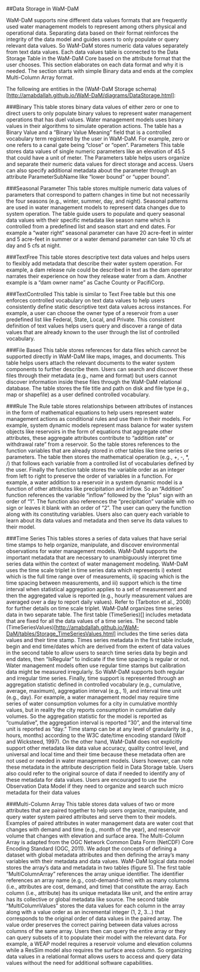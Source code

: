 
##Data Storage in WaM-DaM

WaM-DaM supports nine different data values formats that are frequently used water management models to represent among others physical and operational data. Separating data based on their format reinforces the integrity of the data model and guides users to only populate or query relevant data values. So WaM-DaM stores numeric data values separately from text data values. Each data values table is connected to the Data Storage Table in the WaM-DaM Core based on the attribute format that the user chooses. This section elaborates on each data format and why it is needed. The section starts with simple Binary data and ends at the complex Multi-Column Array format.

The following are entities in the (WaM-DaM Storage schema)[http://amabdallah.github.io/WaM-DaM/diagrams/DataStorage.html]:

###Binary
This table stores binary data values of either zero or one to direct users to only populate binary values to represent water management operations that has duel values. Water management models uses binary values in their algorithms to simulate operation actions. The table has a Binary Value and a “Binary Value Meaning” field that is a controlled vocabulary term registered by the user in WaM-DaM. For example, zero or one refers to a canal gate being “close” or “open”. 
Parameters
This table stores data values of single numeric parameters like an elevation of 45.5 that could have a unit of meter. The Parameters table helps users organize and separate their numeric data values for direct storage and access. Users can also specify additional metadata about the parameter through an attribute ParameterSubName like “lower bound” or “upper bound”.

###Seasonal Parameter
This table stores multiple numeric data values of parameters that correspond to pattern changes in time but not necessarily the four seasons (e.g., winter, summer, day, and night). Seasonal patterns are used in water management models to represent data changes due to system operation. The table guide users to populate and query seasonal data values with their specific metadata like season name which is controlled from a predefined list and season start and end dates. For example a “water right” seasonal parameter can have 20 acre-feet in winter and 5 acre-feet in summer or a water demand parameter can take 10 cfs at day and 5 cfs at night.

###TextFree
This table stores descriptive text data values and helps users to flexibly add metadata that describe their water system operation. For example, a dam release rule could be described in text as the dam operator narrates their experience on how they release water from a dam. Another example is a “dam owner name” as Cache County or PacifiCorp.

###TextControlled
This table is similar to Text Free table but this one enforces controlled vocabulary on text data values to help users consistently define static descriptive text data values across instances. For example, a user can choose the owner type of a reservoir from a user predefined list like Federal, State, Local, and Private. This consistent definition of text values helps users query and discover a range of data values that are already known to the user through the list of controlled vocabulary. 

###File Based
This table stores references for data files which cannot be supported directly in WaM-DaM like maps, images, and documents. This table helps users attach the relevant documents to the water system components to further describe them. Users can search and discover these files through their metadata (e.g., name and format) but users cannot discover information inside these files through the WaM-DaM relational database. The table stores the file title and path on disk and file type (e.g., map or shapefile) as a user defined controlled vocabulary. 

###Rule
The Rule table stores relationships between attributes of instances in the form of mathematical equations to help users represent water management actions as conditional rules and use them in their models. For example, system dynamic models represent mass balance for water system objects like reservoirs in the form of equations that aggregate other attributes, these aggregate attributes contribute to “addition rate” or withdrawal rate” from a reservoir. So the table stores references to the function variables that are already stored in other tables like time series or parameters. The table then stores the mathematical operation (e.g., +, -, *, /) that follows each variable from a controlled list of vocabularies defined by the user. Finally the function table stores the variable order as an integer from left to right to preserve the order of variables in a function. For example, a water addition to a reservoir in a system dynamic model is a function of other attributes like precipitation and inflow. So an “Addition” function references the variable “inflow” followed by the “plus” sign with an order of “1”. The function also references the “precipitation” variable with no sign or leaves it blank with an order of “2”. The user can query the function along with its constituting variables. Users also can query each variable to learn about its data values and metadata and then serve its data values to their model.     

###Time Series
This tables stores a series of data values that have serial time stamps to help organize, manipulate, and discover environmental observations for water management models. WaM-DaM supports the important metadata that are necessary to unambiguously interpret time series data within the context of water management modeling. WaM-DaM uses the time scale triplet in time series data which represents i) extent which is the full time range over of measurements, ii) spacing which is the time spacing between measurements, and iii) support which is the time interval when statistical aggregation applies to a set of measurement and then the aggregated value is reported (e.g., hourly measurement values are averaged over a day to report daily values). Refer to (Tarboton et al., 2008) for further details on time scale triplet.
WaM-DaM organizes time series data in two separate table. The first table (TimeSeries)[] includes metadata that are fixed for all the data values of a time series. The second table (TimeSeriesValues)[http://amabdallah.github.io/WaM-DaM/tables/Storage_TimeSeriesValues.html] includes the time series data values and their time stamp. Times series metadata in the first table include, begin and end time/dates which are derived from the extent of data values in the second table to allow users to search time series data by begin and end dates, then “IsRegular” to indicate if the time spacing is regular or not. Water management models often use regular time stamps but calibration data might be measured irregularly. So WaM-DaM supports both regular and irregular time series. Finally, time support is represented through an aggregation statistic defined in controlled vocabulary (e.g., cumulative, average, maximum), aggregation interval (e.g., 1), and interval time unit (e.g., day). For example, a water management model may require time series of water consumption volumes for a city in cumulative monthly values, but in reality the city reports consumption in cumulative daily volumes. So the aggregation statistic for the model is reported as “cumulative”, the aggregation interval is reported “30”, and the interval time unit is reported as “day.” Time stamp can be at any level of granularity (e.g., hours, months) according to the W3C date/time encoding standard (Wolf and Wicksteed, 1997). 
On the other hand, WaM-DaM does not explicitly support other metadata like data value accuracy, quality control level, and universal and local time and their time because these metadata often are not used or needed in water management models. Users however, can note these metadata in the attribute description field in Data Storage table. Users also could refer to the original source of data if needed to identify any of these metadata for data values. Users are encouraged to use the Observation Data Model if they need to organize and search such micro metadata for their data values  

###Multi-Column Array
This table stores data values of two or more attributes that are paired together to help users organize, manipulate, and query water system paired attributes and serve them to their models. Examples of paired attributes in water management data are water cost that changes with demand and time (e.g., month of the year), and reservoir volume that changes with elevation and surface area. The Multi-Column Array is adapted from the OGC Network Common Data Form (NetCDF) Core Encoding Standard (OGC, 2011). We adopt the concepts of defining a dataset with global metadata attributes and then defining the array’s many variables with their metadata and data values. WaM-DaM logical data model stores the array’s data and metadata in two tables (figure 5). The first table “MultiColumnArray” references the array unique identifier. The identifier references an array name (e.g., cost-demand-time) with as many columns (i.e., attributes are cost, demand, and time) that constitute the array. Each column (i.e., attribute) has its unique metadata like unit, and the entire array has its collective or global metadata like source. The second table “MultiColumnValues” stores the data values for each column in the array along with a value order as an incremental integer (1, 2, 3…) that corresponds to the original order of data values in the paired array. The value order preserves the correct pairing between data values across columns of the same array. Users then can query the entire array or they can query subsets of it to populate their model with the relevant data. For example, a WEAP model requires a reservoir volume and elevation columns while a ResSim model also requires the surface area column. So organizing data values in a relational format allows users to access and query data values without the need for additional software capabilities. 

